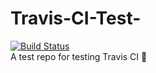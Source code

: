 # Travis-CI-Test-
[![Build Status](https://travis-ci.com/bera5186/Travis-CI-Test-.svg?branch=master)](https://travis-ci.com/bera5186/Travis-CI-Test-) <br>
A test repo for testing Travis CI 🤖
